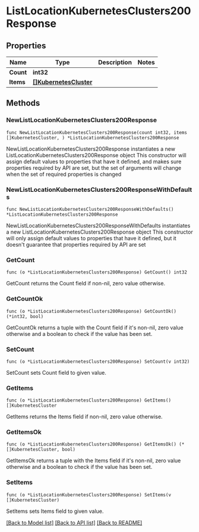 # ListLocationKubernetesClusters200Response

## Properties

Name | Type | Description | Notes
------------ | ------------- | ------------- | -------------
**Count** | **int32** |  | 
**Items** | [**[]KubernetesCluster**](KubernetesCluster.md) |  | 

## Methods

### NewListLocationKubernetesClusters200Response

`func NewListLocationKubernetesClusters200Response(count int32, items []KubernetesCluster, ) *ListLocationKubernetesClusters200Response`

NewListLocationKubernetesClusters200Response instantiates a new ListLocationKubernetesClusters200Response object
This constructor will assign default values to properties that have it defined,
and makes sure properties required by API are set, but the set of arguments
will change when the set of required properties is changed

### NewListLocationKubernetesClusters200ResponseWithDefaults

`func NewListLocationKubernetesClusters200ResponseWithDefaults() *ListLocationKubernetesClusters200Response`

NewListLocationKubernetesClusters200ResponseWithDefaults instantiates a new ListLocationKubernetesClusters200Response object
This constructor will only assign default values to properties that have it defined,
but it doesn't guarantee that properties required by API are set

### GetCount

`func (o *ListLocationKubernetesClusters200Response) GetCount() int32`

GetCount returns the Count field if non-nil, zero value otherwise.

### GetCountOk

`func (o *ListLocationKubernetesClusters200Response) GetCountOk() (*int32, bool)`

GetCountOk returns a tuple with the Count field if it's non-nil, zero value otherwise
and a boolean to check if the value has been set.

### SetCount

`func (o *ListLocationKubernetesClusters200Response) SetCount(v int32)`

SetCount sets Count field to given value.


### GetItems

`func (o *ListLocationKubernetesClusters200Response) GetItems() []KubernetesCluster`

GetItems returns the Items field if non-nil, zero value otherwise.

### GetItemsOk

`func (o *ListLocationKubernetesClusters200Response) GetItemsOk() (*[]KubernetesCluster, bool)`

GetItemsOk returns a tuple with the Items field if it's non-nil, zero value otherwise
and a boolean to check if the value has been set.

### SetItems

`func (o *ListLocationKubernetesClusters200Response) SetItems(v []KubernetesCluster)`

SetItems sets Items field to given value.



[[Back to Model list]](../README.md#documentation-for-models) [[Back to API list]](../README.md#documentation-for-api-endpoints) [[Back to README]](../README.md)


